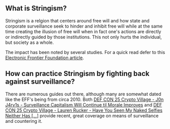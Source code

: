 ## What is Stringism?

Stringism is a relgion that centers around free will and how state and corporate surveillance seek to hinder and inhibit free will while at the same time creating the illusion of free will when in fact one's actions are directly or indirectly guided by those institutions. This not only hurts the individual, but society as a whole.

The impact has been noted by several studies. For a quick read defer to this [Electronic Frontier Foundation article](https://www.eff.org/deeplinks/2016/05/when-surveillance-chills-speech-new-studies-show-our-rights-free-association).

## How can practice Stringism by fighting back against surveillance?

There are numerous guides out there, although many are somewhat dated like the EFF's being from circa 2010. Both [DEF CON 25 Crypto Village - J0n J4rv1s - Surveillance Capitalism Will Continue til Morale Improves](https://www.youtube.com/watch?v=hn5VN72ZjDE&list=PL9fPq3eQfaaBzKPAhNBGbeLcRQbC7M59x&index=18) and [DEF CON 25 Crypto Village - Lauren Rucker - Have You Seen My Naked Selfies Neither Has [...]](https://www.youtube.com/watch?v=OYxI43Zb-Fs) provide recent, great coverage on means of surveillance and countering it.

